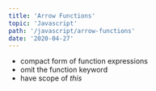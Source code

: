 ```yaml
---
title: 'Arrow Functions'
topic: 'Javascript'
path: '/javascript/arrow-functions'
date: '2020-04-27'
---
```


- compact form of function expressions
- omit the function keyword
- have scope of _this_
